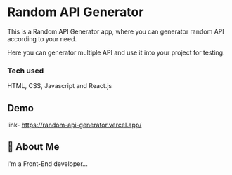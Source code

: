 
# Random API Generator

This is a Random API Generator app, where you can generator random API according to your need.

Here you can generator multiple API and use it into your project for testing.

### Tech used

HTML, CSS, Javascript and React.js

## Demo

link- https://random-api-generator.vercel.app/


## 🚀 About Me
I'm a Front-End developer...
